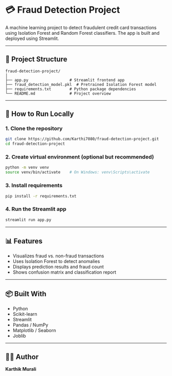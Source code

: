 
# 💳 Fraud Detection Project

A machine learning project to detect fraudulent credit card transactions using Isolation Forest and Random Forest classifiers. The app is built and deployed using Streamlit.

---

## 📁 Project Structure

```
fraud-detection-project/
│
├── app.py                  # Streamlit frontend app
├── fraud_detection_model.pkl  # Pretrained Isolation Forest model
├── requirements.txt        # Python package dependencies
└── README.md               # Project overview
```

---

## 🚀 How to Run Locally

### 1. Clone the repository

```bash
git clone https://github.com/Karthi7080/fraud-detection-project.git
cd fraud-detection-project
```

### 2. Create virtual environment (optional but recommended)

```bash
python -m venv venv
source venv/bin/activate    # On Windows: venv\Scripts\activate
```

### 3. Install requirements

```bash
pip install -r requirements.txt
```

### 4. Run the Streamlit app

```bash
streamlit run app.py
```

---

## 📊 Features

- Visualizes fraud vs. non-fraud transactions
- Uses Isolation Forest to detect anomalies
- Displays prediction results and fraud count
- Shows confusion matrix and classification report

---

## 📦 Built With

- Python
- Scikit-learn
- Streamlit
- Pandas / NumPy
- Matplotlib / Seaborn
- Joblib

---


## 🙋‍♂️ Author

**Karthik Murali**
